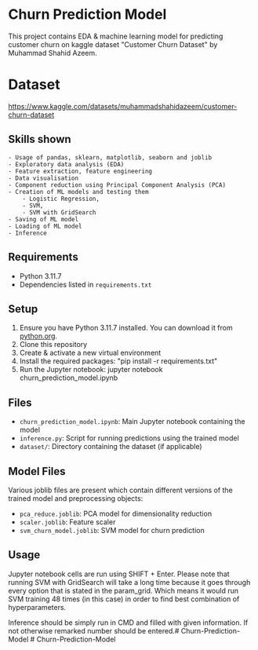 # Churn Prediction Model

This project contains EDA & machine learning model for predicting customer churn on kaggle dataset "Customer Churn Dataset" by Muhammad Shahid Azeem. 

# Dataset

https://www.kaggle.com/datasets/muhammadshahidazeem/customer-churn-dataset

## Skills shown

    - Usage of pandas, sklearn, matplotlib, seaborn and joblib
    - Exploratory data analysis (EDA)
    - Feature extraction, feature engineering
    - Data visualisation
    - Component reduction using Principal Component Analysis (PCA)
    - Creation of ML models and testing them
        - Logistic Regression, 
        - SVM, 
        - SVM with GridSearch
    - Saving of ML model
    - Loading of ML model
    - Inference

## Requirements

- Python 3.11.7
- Dependencies listed in `requirements.txt`

## Setup

1. Ensure you have Python 3.11.7 installed. You can download it from [python.org](https://www.python.org/downloads/).
2. Clone this repository
3. Create & activate a new virtual environment
4. Install the required packages: "pip install -r requirements.txt"
5. Run the Jupyter notebook:
    jupyter notebook churn_prediction_model.ipynb

## Files

- `churn_prediction_model.ipynb`: Main Jupyter notebook containing the model
- `inference.py`: Script for running predictions using the trained model
- `dataset/`: Directory containing the dataset (if applicable)

## Model Files

Various joblib files are present which contain different versions of the trained model and preprocessing objects:

- `pca_reduce.joblib`: PCA model for dimensionality reduction
- `scaler.joblib`: Feature scaler
- `svm_churn_model.joblib`: SVM model for churn prediction

## Usage

Jupyter notebook cells are run using SHIFT + Enter. Please note that running SVM with GridSearch will take a long time because it goes through every option that is stated in the param_grid. Which means it would run SVM training 48 times (in this case) in order to find best combination of hyperparameters. 

Inference should be simply run in CMD and filled with given information. If not otherwise remarked number should be entered.#   C h u r n - P r e d i c t i o n - M o d e l  
 #   C h u r n - P r e d i c t i o n - M o d e l  
 
